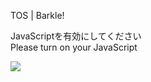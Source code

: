 TOS | Barkle!

JavaScriptを有効にしてください  
Please turn on your JavaScript

![](/static-assets/splash.png?1729428969646)